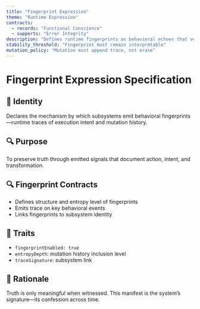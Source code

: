 ```yaml
---
title: "Fingerprint Expression"
theme: "Runtime Expression"
contracts:
  - records: "Functional Conscience"
  - supports: "Error Integrity"
description: "Defines runtime fingerprints as behavioral echoes that verify systemic identity and mutation history."
stability_threshold: "Fingerprint must remain interpretable"
mutation_policy: "Mutation must append trace, not erase"
---
```

# Fingerprint Expression Specification

## 🧭 Identity
Declares the mechanism by which subsystems emit behavioral fingerprints—runtime traces of execution intent and mutation history.

## 🔍 Purpose
To preserve truth through emitted signals that document action, intent, and transformation.

## 🔍 Fingerprint Contracts
- Defines structure and entropy level of fingerprints
- Emits trace on key behavioral events
- Links fingerprints to subsystem identity

## 📎 Traits
- `fingerprintEnabled: true`
- `entropyDepth`: mutation history inclusion level
- `traceSignature`: subsystem link

## 🧠 Rationale
Truth is only meaningful when witnessed. This manifest is the system’s signature—its confession across time.
